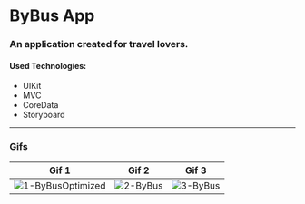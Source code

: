 # ByBus App
### An application created for travel lovers.
#### Used Technologies:
* UIKit
* MVC
* CoreData
* Storyboard
***
### Gifs
| Gif 1 | Gif 2 | Gif 3 |
| -------- | -------- | -------- |
| ![1-ByBusOptimized](https://github.com/guraygul/TGY2024-2-Homeworks/assets/58820744/9f1438d2-eb0e-404e-98bb-55d2e4487eba) | ![2-ByBus](https://github.com/guraygul/TGY2024-2-Homeworks/assets/58820744/3847ce23-1fc9-4256-ba29-6844b760b098) | ![3-ByBus](https://github.com/guraygul/TGY2024-2-Homeworks/assets/58820744/587d41e0-6f3d-479a-9572-5e96b6acd265)


